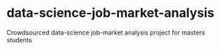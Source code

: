 # data-science-job-market-analysis
Crowdsourced data-science job-market analysis project for masters students
